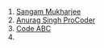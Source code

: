 1. [Sangam Mukharjee ](  http://youtube.com/@sangammukherjee/playlists)
2. [Anurag Singh ProCoder ](https://www.youtube.com/@procodrr/courses)
3. [Code ABC](https://www.youtube.com/@CODEABC/playlists)
4. 